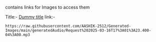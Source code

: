contains links for Images to access them 

Title:- [Dummy title](https://raw.githubusercontent.com/AASHIK-2512/Generated-Images/main/generatedAudio/Request%202025-03-16T17%3A01%3A23.400-04%3A00.mp3) 
link:-
```
https://raw.githubusercontent.com/AASHIK-2512/Generated-Images/main/generatedAudio/Request%202025-03-16T17%3A01%3A23.400-04%3A00.mp3

